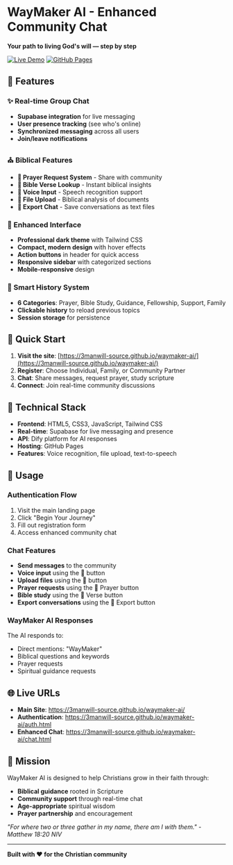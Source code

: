 # WayMaker AI - Enhanced Community Chat

**Your path to living God's will — step by step**

[![Live Demo](https://img.shields.io/badge/Live-Demo-blue?style=for-the-badge)](https://3manwill-source.github.io/waymaker-ai/)
[![GitHub Pages](https://img.shields.io/badge/GitHub-Pages-green?style=for-the-badge)](https://github.com/3manwill-source/waymaker-ai)

## 🌟 Features

### ✨ Real-time Group Chat
- **Supabase integration** for live messaging
- **User presence tracking** (see who's online)
- **Synchronized messaging** across all users
- **Join/leave notifications**

### ⛪ Biblical Features
- **🙏 Prayer Request System** - Share with community
- **📖 Bible Verse Lookup** - Instant biblical insights  
- **🎤 Voice Input** - Speech recognition support
- **📁 File Upload** - Biblical analysis of documents
- **💾 Export Chat** - Save conversations as text files

### 🎨 Enhanced Interface
- **Professional dark theme** with Tailwind CSS
- **Compact, modern design** with hover effects
- **Action buttons** in header for quick access
- **Responsive sidebar** with categorized sections
- **Mobile-responsive** design

### 📜 Smart History System
- **6 Categories**: Prayer, Bible Study, Guidance, Fellowship, Support, Family
- **Clickable history** to reload previous topics
- **Session storage** for persistence

## 🚀 Quick Start

1. **Visit the site**: [https://3manwill-source.github.io/waymaker-ai/](https://3manwill-source.github.io/waymaker-ai/)
2. **Register**: Choose Individual, Family, or Community Partner
3. **Chat**: Share messages, request prayer, study scripture
4. **Connect**: Join real-time community discussions

## 🔧 Technical Stack

- **Frontend**: HTML5, CSS3, JavaScript, Tailwind CSS
- **Real-time**: Supabase for live messaging and presence
- **API**: Dify platform for AI responses
- **Hosting**: GitHub Pages
- **Features**: Voice recognition, file upload, text-to-speech

## 📱 Usage

### Authentication Flow
1. Visit the main landing page
2. Click "Begin Your Journey"
3. Fill out registration form
4. Access enhanced community chat

### Chat Features
- **Send messages** to the community
- **Voice input** using the 🎤 button
- **Upload files** using the 📁 button  
- **Prayer requests** using the 🙏 Prayer button
- **Bible study** using the 📖 Verse button
- **Export conversations** using the 💾 Export button

### WayMaker AI Responses
The AI responds to:
- Direct mentions: "WayMaker"
- Biblical questions and keywords
- Prayer requests
- Spiritual guidance requests

## 🌐 Live URLs

- **Main Site**: https://3manwill-source.github.io/waymaker-ai/
- **Authentication**: https://3manwill-source.github.io/waymaker-ai/auth.html
- **Enhanced Chat**: https://3manwill-source.github.io/waymaker-ai/chat.html

## 🙏 Mission

WayMaker AI is designed to help Christians grow in their faith through:
- **Biblical guidance** rooted in Scripture
- **Community support** through real-time chat
- **Age-appropriate** spiritual wisdom
- **Prayer partnership** and encouragement

*"For where two or three gather in my name, there am I with them." - Matthew 18:20 NIV*

---

**Built with ❤️ for the Christian community**
